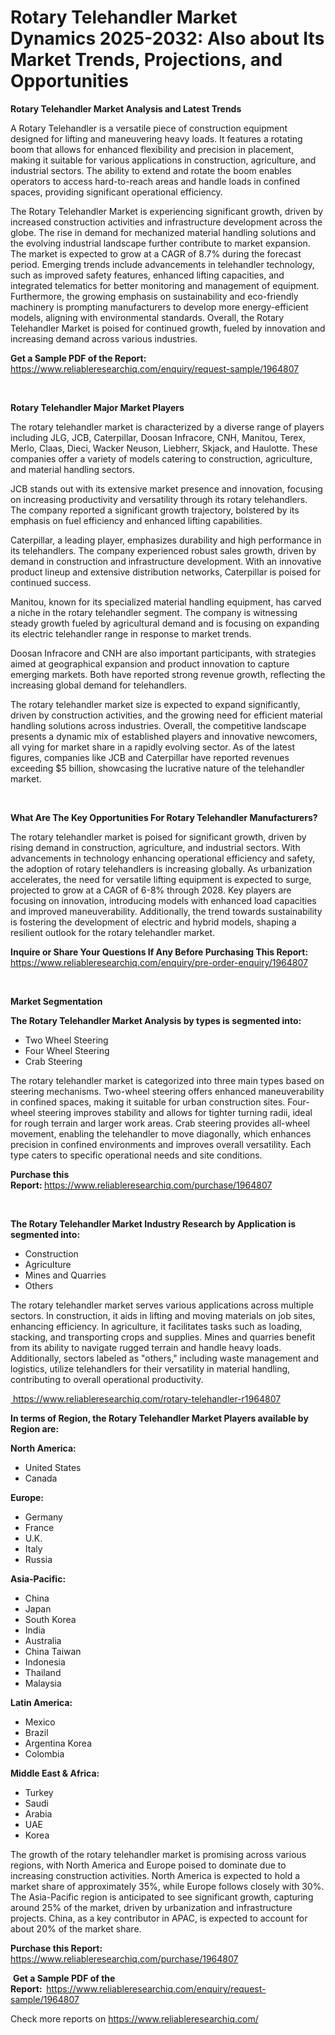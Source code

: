 <p><h1>Rotary Telehandler Market Dynamics 2025-2032: Also about Its Market Trends, Projections, and Opportunities</h1></p><p><strong>Rotary Telehandler Market Analysis and Latest Trends</strong></p>
<p><p>A Rotary Telehandler is a versatile piece of construction equipment designed for lifting and maneuvering heavy loads. It features a rotating boom that allows for enhanced flexibility and precision in placement, making it suitable for various applications in construction, agriculture, and industrial sectors. The ability to extend and rotate the boom enables operators to access hard-to-reach areas and handle loads in confined spaces, providing significant operational efficiency.</p><p>The Rotary Telehandler Market is experiencing significant growth, driven by increased construction activities and infrastructure development across the globe. The rise in demand for mechanized material handling solutions and the evolving industrial landscape further contribute to market expansion. The market is expected to grow at a CAGR of 8.7% during the forecast period. Emerging trends include advancements in telehandler technology, such as improved safety features, enhanced lifting capacities, and integrated telematics for better monitoring and management of equipment. Furthermore, the growing emphasis on sustainability and eco-friendly machinery is prompting manufacturers to develop more energy-efficient models, aligning with environmental standards. Overall, the Rotary Telehandler Market is poised for continued growth, fueled by innovation and increasing demand across various industries.</p></p>
<p><strong>Get a Sample PDF of the Report:&nbsp;</strong> <a href="https://www.reliableresearchiq.com/enquiry/request-sample/1964807?utm_campaign=3524&utm_medium=2&utm_source=Github&utm_content=ia&utm_term=08042025&utm_id=rotary-telehandler">https://www.reliableresearchiq.com/enquiry/request-sample/1964807</a></p>
<p>&nbsp;</p>
<p><strong>Rotary Telehandler Major Market Players</strong></p>
<p><p>The rotary telehandler market is characterized by a diverse range of players including JLG, JCB, Caterpillar, Doosan Infracore, CNH, Manitou, Terex, Merlo, Claas, Dieci, Wacker Neuson, Liebherr, Skjack, and Haulotte. These companies offer a variety of models catering to construction, agriculture, and material handling sectors.</p><p>JCB stands out with its extensive market presence and innovation, focusing on increasing productivity and versatility through its rotary telehandlers. The company reported a significant growth trajectory, bolstered by its emphasis on fuel efficiency and enhanced lifting capabilities. </p><p>Caterpillar, a leading player, emphasizes durability and high performance in its telehandlers. The company experienced robust sales growth, driven by demand in construction and infrastructure development. With an innovative product lineup and extensive distribution networks, Caterpillar is poised for continued success.</p><p>Manitou, known for its specialized material handling equipment, has carved a niche in the rotary telehandler segment. The company is witnessing steady growth fueled by agricultural demand and is focusing on expanding its electric telehandler range in response to market trends.</p><p>Doosan Infracore and CNH are also important participants, with strategies aimed at geographical expansion and product innovation to capture emerging markets. Both have reported strong revenue growth, reflecting the increasing global demand for telehandlers.</p><p>The rotary telehandler market size is expected to expand significantly, driven by construction activities, and the growing need for efficient material handling solutions across industries. Overall, the competitive landscape presents a dynamic mix of established players and innovative newcomers, all vying for market share in a rapidly evolving sector. As of the latest figures, companies like JCB and Caterpillar have reported revenues exceeding $5 billion, showcasing the lucrative nature of the telehandler market.</p></p>
<p>&nbsp;</p>
<p><strong>What Are The Key Opportunities For Rotary Telehandler Manufacturers?</strong></p>
<p><p>The rotary telehandler market is poised for significant growth, driven by rising demand in construction, agriculture, and industrial sectors. With advancements in technology enhancing operational efficiency and safety, the adoption of rotary telehandlers is increasing globally. As urbanization accelerates, the need for versatile lifting equipment is expected to surge, projected to grow at a CAGR of 6-8% through 2028. Key players are focusing on innovation, introducing models with enhanced load capacities and improved maneuverability. Additionally, the trend towards sustainability is fostering the development of electric and hybrid models, shaping a resilient outlook for the rotary telehandler market.</p></p>
<p><strong>Inquire or Share Your Questions If Any Before Purchasing This Report:</strong> <a href="https://www.reliableresearchiq.com/enquiry/pre-order-enquiry/1964807?utm_campaign=3524&utm_medium=2&utm_source=Github&utm_content=ia&utm_term=08042025&utm_id=rotary-telehandler">https://www.reliableresearchiq.com/enquiry/pre-order-enquiry/1964807</a></p>
<p>&nbsp;</p>
<p><strong>Market Segmentation</strong></p>
<p><strong>The Rotary Telehandler Market Analysis by types is segmented into:</strong></p>
<p><ul><li>Two Wheel Steering</li><li>Four Wheel Steering</li><li>Crab Steering</li></ul></p>
<p><p>The rotary telehandler market is categorized into three main types based on steering mechanisms. Two-wheel steering offers enhanced maneuverability in confined spaces, making it suitable for urban construction sites. Four-wheel steering improves stability and allows for tighter turning radii, ideal for rough terrain and larger work areas. Crab steering provides all-wheel movement, enabling the telehandler to move diagonally, which enhances precision in confined environments and improves overall versatility. Each type caters to specific operational needs and site conditions.</p></p>
<p><strong>Purchase this Report:&nbsp;</strong><a href="https://www.reliableresearchiq.com/purchase/1964807?utm_campaign=3524&utm_medium=2&utm_source=Github&utm_content=ia&utm_term=08042025&utm_id=rotary-telehandler">https://www.reliableresearchiq.com/purchase/1964807</a></p>
<p>&nbsp;</p>
<p><strong>The Rotary Telehandler Market Industry Research by Application is segmented into:</strong></p>
<p><ul><li>Construction</li><li>Agriculture</li><li>Mines and Quarries</li><li>Others</li></ul></p>
<p><p>The rotary telehandler market serves various applications across multiple sectors. In construction, it aids in lifting and moving materials on job sites, enhancing efficiency. In agriculture, it facilitates tasks such as loading, stacking, and transporting crops and supplies. Mines and quarries benefit from its ability to navigate rugged terrain and handle heavy loads. Additionally, sectors labeled as "others," including waste management and logistics, utilize telehandlers for their versatility in material handling, contributing to overall operational productivity.</p></p>
<p><a href="https://www.reliableresearchiq.com/rotary-telehandler-r1964807?utm_campaign=3524&utm_medium=2&utm_source=Github&utm_content=ia&utm_term=08042025&utm_id=rotary-telehandler">&nbsp;https://www.reliableresearchiq.com/rotary-telehandler-r1964807</a></p>
<p><strong>In terms of Region, the Rotary Telehandler Market Players available by Region are:</strong></p>
<p>
    <p> <strong> North America: </strong>
        <ul>
            <li>United States</li>
            <li>Canada</li>
        </ul>
        </p> 
    <p> <strong> Europe: </strong>
        <ul>
            <li>Germany</li>
            <li>France</li>
            <li>U.K.</li>
            <li>Italy</li>
            <li>Russia</li>
        </ul>
        </p> 
    <p> <strong> Asia-Pacific: </strong>
        <ul>
            <li>China</li>
            <li>Japan</li>
            <li>South Korea</li>
            <li>India</li>
            <li>Australia</li>
            <li>China Taiwan</li>
            <li>Indonesia</li>
            <li>Thailand</li>
            <li>Malaysia</li>
        </ul>
        </p> 
    <p> <strong> Latin America: </strong>
        <ul>
            <li>Mexico</li>
            <li>Brazil</li>
            <li>Argentina Korea</li>
            <li>Colombia</li>
        </ul>
        </p> 
    <p> <strong> Middle East & Africa: </strong>
        <ul>
            <li>Turkey</li>
            <li>Saudi</li>
            <li>Arabia</li>
            <li>UAE</li>
            <li>Korea</li>
        </ul>
    </p>
    </p>
<p><p>The growth of the rotary telehandler market is promising across various regions, with North America and Europe poised to dominate due to increasing construction activities. North America is expected to hold a market share of approximately 35%, while Europe follows closely with 30%. The Asia-Pacific region is anticipated to see significant growth, capturing around 25% of the market, driven by urbanization and infrastructure projects. China, as a key contributor in APAC, is expected to account for about 20% of the market share.</p></p>
<p><strong>Purchase this Report: </strong><a href="https://www.reliableresearchiq.com/purchase/1964807?utm_campaign=3524&utm_medium=2&utm_source=Github&utm_content=ia&utm_term=08042025&utm_id=rotary-telehandler">https://www.reliableresearchiq.com/purchase/1964807</a></p>
<p>&nbsp;<strong>Get a Sample PDF of the Report:&nbsp;&nbsp;</strong><a href="https://www.reliableresearchiq.com/enquiry/request-sample/1964807?utm_campaign=3524&utm_medium=2&utm_source=Github&utm_content=ia&utm_term=08042025&utm_id=rotary-telehandler">https://www.reliableresearchiq.com/enquiry/request-sample/1964807</a></p>
<p><strong></strong></p>
<p>Check more reports on <a href="https://www.reliableresearchiq.com/?utm_campaign=3524&utm_medium=2&utm_source=Github&utm_content=ia&utm_term=08042025&utm_id=rotary-telehandler">https://www.reliableresearchiq.com/</a></p>